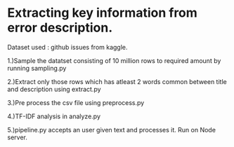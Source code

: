 # Extracting key information from error description.

Dataset used : github issues from kaggle.

1.)Sample the datatset consisting of 10 million rows to required amount by running sampling.py

2.)Extract only those rows which has atleast 2 words common between title and description using extract.py

3.)Pre process the csv file using preprocess.py

4.)TF-IDF analysis in analyze.py

5.)pipeline.py accepts an user given text and processes it. Run on Node server.
